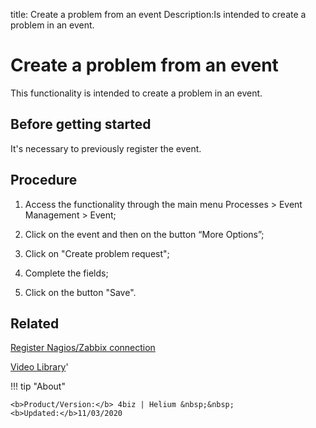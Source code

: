 title: Create a problem from an event
Description:Is intended to create a problem in an event.
# Create a problem from an event

This functionality is intended to create a problem in an event.

Before getting started
--------------------------

It's necessary to previously register the event.

Procedure
-------------

1.  Access the functionality through the main menu Processes \> Event Management
    \> Event;

2.  Click on the event and then on the button “More Options”;

3.  Click on "Create problem request";

4.  Complete the fields;

5.  Click on the button "Save".

Related
-----------

[Register Nagios/Zabbix connection](/en-us/4biz-helium/processes/event/configuration/register-nagios-zabbix-connection.html)

<i class='fa fa-youtube-play  fa-2x' style='color:#97ce17;vertical-align: middle;'> </i> [Video Library](https://www.youtube.com/playlist?list=PLB5qK2uzf2ROlR1PEYuzoujqNuxz50uRX)'

!!! tip "About"

    <b>Product/Version:</b> 4biz | Helium &nbsp;&nbsp;
    <b>Updated:</b>11/03/2020
